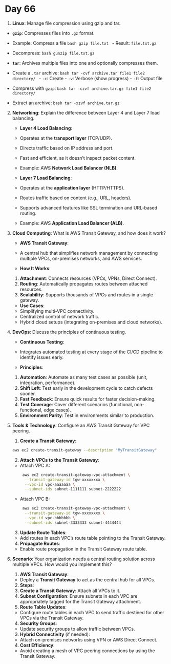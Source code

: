 # Day 66

1. **Linux**: Manage file compression using gzip and tar.
  - **`gzip`**: Compresses files into `.gz` format.
   - Example: Compress a file
    ```bash
    gzip file.txt
    ```
    - Result: `file.txt.gz`
   - Decompress:
    ```bash
    gunzip file.txt.gz
    ```

  - **`tar`**: Archives multiple files into one and optionally compresses them.
   - Create a `.tar` archive:
    ```bash
    tar -cvf archive.tar file1 file2 directory/
    ```
    - `-c`: Create
    - `-v`: Verbose (show progress)
    - `-f`: Output file

   - Compress with `gzip`:
    ```bash
    tar -czvf archive.tar.gz file1 file2 directory/
    ```

   - Extract an archive:
    ```bash
    tar -xzvf archive.tar.gz
    ```


2. **Networking**: Explain the difference between Layer 4 and Layer 7 load balancing.
   - **Layer 4 Load Balancing**:
    - Operates at the **transport layer** (TCP/UDP).
    - Directs traffic based on IP address and port.
    - Fast and efficient, as it doesn’t inspect packet content.
    - Example: AWS **Network Load Balancer (NLB)**.

   - **Layer 7 Load Balancing**:
    - Operates at the **application layer** (HTTP/HTTPS).
    - Routes traffic based on content (e.g., URL, headers).
    - Supports advanced features like SSL termination and URL-based routing.
    - Example: AWS **Application Load Balancer (ALB)**.


3. **Cloud Computing**: What is AWS Transit Gateway, and how does it work?
   - **AWS Transit Gateway**:
    - A central hub that simplifies network management by connecting multiple VPCs, on-premises networks, and AWS services.

   - **How It Works**:
    1. **Attachment**: Connects resources (VPCs, VPNs, Direct Connect).
    2. **Routing**: Automatically propagates routes between attached resources.
    3. **Scalability**: Supports thousands of VPCs and routes in a single gateway.

   - **Use Cases**:
    - Simplifying multi-VPC connectivity.
    - Centralized control of network traffic.
    - Hybrid cloud setups (integrating on-premises and cloud networks).


4. **DevOps**: Discuss the principles of continuous testing.
   - **Continuous Testing**:
    - Integrates automated testing at every stage of the CI/CD pipeline to identify issues early.

   - **Principles**:
    1. **Automation**: Automate as many test cases as possible (unit, integration, performance).
    2. **Shift Left**: Test early in the development cycle to catch defects sooner.
    3. **Fast Feedback**: Ensure quick results for faster decision-making.
    4. **Test Coverage**: Cover different scenarios (functional, non-functional, edge cases).
    5. **Environment Parity**: Test in environments similar to production.


5. **Tools & Technology**: Configure an AWS Transit Gateway for VPC peering.
    1. **Create a Transit Gateway**:
      ```bash
      aws ec2 create-transit-gateway --description "MyTransitGateway"
      ```
    
    2. **Attach VPCs to the Transit Gateway**:
    - Attach VPC A:
      ```bash
       aws ec2 create-transit-gateway-vpc-attachment \
        --transit-gateway-id tgw-xxxxxxxx \
        --vpc-id vpc-aaaaaaa \
        --subnet-ids subnet-1111111 subnet-2222222
      ```
    - Attach VPC B:
      ```bash
       aws ec2 create-transit-gateway-vpc-attachment \
        --transit-gateway-id tgw-xxxxxxxx \
        --vpc-id vpc-bbbbbbb \
        --subnet-ids subnet-3333333 subnet-4444444
      ```
    
    3. **Update Route Tables**:
    - Add routes in each VPC’s route table pointing to the Transit Gateway.
    
    4. **Propagate Routes**:
    - Enable route propagation in the Transit Gateway route table.


6. **Scenario**: Your organization needs a central routing solution across multiple VPCs. How would you implement this?
   1. **AWS Transit Gateway**:
    - Deploy a **Transit Gateway** to act as the central hub for all VPCs.
   
   2. **Steps**:
    1. **Create a Transit Gateway**: Attach all VPCs to it.
    2. **Subnet Configuration**: Ensure subnets in each VPC are appropriately tagged for the Transit Gateway attachment.
    3. **Route Table Updates**:
    - Configure route tables in each VPC to send traffic destined for other VPCs via the Transit Gateway.
    4. **Security Groups**:
    - Update security groups to allow traffic between VPCs.
   
   3. **Hybrid Connectivity** (if needed):
    - Attach on-premises networks using VPN or AWS Direct Connect.
   
   4. **Cost Efficiency**:
    - Avoid creating a mesh of VPC peering connections by using the Transit Gateway.


